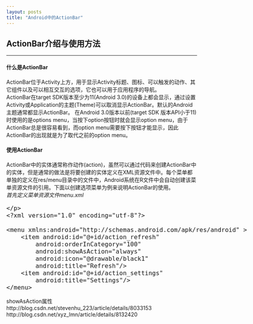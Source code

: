 ```yaml
---
layout: posts
title: "Android中的ActionBar"
---    
```

## ActionBar介绍与使用方法  
-------------------------------------------  
#### 什么是ActionBar
ActionBar位于Activity上方，用于显示Activity标题、图标、可以触发的动作、其它组件以及可以相互交互的选项，它也可以用于应用程序的导航。    
ActionBar在target SDK版本至少为11(Android 3.0)的设备上都会显示，通过设置Activity或Application的主题(Theme)可以取消显示ActionBar。默认的Android主题通常都显示ActionBar。
在Android 3.0版本以前(target SDK 版本API小于11)时使用的是options menu，当按下option按钮时就会显示option menu，由于ActionBar总是很容易看到，而option menu需要按下按钮才能显示，因此ActionBar的出现就是为了取代之前的option menu。   
#### 使用ActionBar
ActionBar中的实体通常称作动作(action)，虽然可以通过代码来创建ActionBar中的实体，但是通常的做法是将要创建的实体定义在XML资源文件中。每个菜单都单独的定义在res/menu目录中的文件中，Android系统在R文件中会自动创建该菜单资源文件的引用。下面以创建选项菜单为例来说明ActionBar的使用。   
*首先定义菜单资源文件menu.xml*   
<font size=4px>
<xmp class="prettyprint linenums">
<?xml version="1.0" encoding="utf-8"?>
<menu xmlns:android="http://schemas.android.com/apk/res/android" >
	<item android:id="@+id/action_refresh"
	    android:orderInCategory="100"
	    android:showAsAction="always"
	    android:icon="@drawable/black1"
	    android:title="Refresh"/>
	<item android:id="@+id/action_settings"
	    android:title="Settings"/>
</menu>
</xmp>
</font>
showAsAction属性
http://blog.csdn.net/stevenhu_223/article/details/8033153
http://blog.csdn.net/xyz_lmn/article/details/8132420
















<font size=4px>
<xmp class="prettyprint linenums">

</xmp>
</font>
